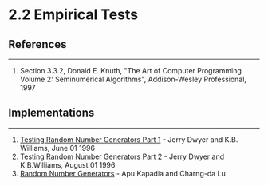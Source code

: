 # 2.2 Empirical Tests

## References
---
1. Section 3.3.2, Donald E. Knuth, "The Art of Computer Programming Volume 2: Seminumerical Algorithms", Addison-Wesley Professional, 1997

## Implementations
---
1. [Testing Random Number Generators Part 1](https://www.drdobbs.com/testing-random-number-generators/184403185) - Jerry Dwyer and K.B. Williams, June 01 1996
2. [Testing Random Number Generators Part 2](https://www.drdobbs.com/testing-random-number-generators-part-2/184403208) - Jerry Dwyer and K.B.Williams, August 01 1996
3. [Random Number Generators](https://homes.luddy.indiana.edu/kapadia/project2/) - Apu Kapadia and Charng-da Lu